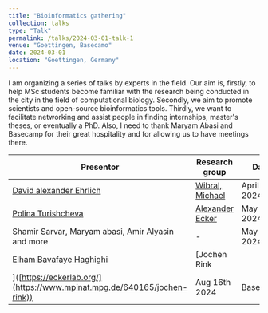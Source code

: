 ```yaml
---
title: "Bioinformatics gathering"
collection: talks
type: "Talk"
permalink: /talks/2024-03-01-talk-1
venue: "Goettingen, Basecamo"
date: 2024-03-01
location: "Goettingen, Germany"
---
```


I am organizing a series of talks by experts in the field. Our aim is, firstly, to help MSc students become familiar with the research being conducted in the city in the field of computational biology. Secondly, we aim to promote scientists and open-source bioinformatics tools. Thirdly, we want to facilitate networking and assist people in finding internships, master's theses, or eventually a PhD.
Also, I need to thank Maryam Abasi and Basecamp for their great hospitality and for allowing us to have meetings there.

| Presentor | Research group |  Date |  Place |
|----------|----------|----------|----------|
| [David alexander Ehrlich](https://www.ds.mpg.de/person/106938)| [Wibral, Michael](https://www.uni-goettingen.de/de/622265.html) | April 14th 2024 | Basecamp |
| [Polina Turishcheva](https://github.com/pollytur)| [Alexander Ecker](https://eckerlab.org/) | May 10th 2024 | Basecamp |
| Shamir Sarvar, Maryam abasi, Amir Alyasin and more| - | May 14th 2024 | Basecamp |
| [Elham Bavafaye Haghighi]([https://github.com/pollytur](https://www.mpinat.mpg.de/4369279/elham-bavafaye-haghighi))| [Jochen Rink
]([https://eckerlab.org/](https://www.mpinat.mpg.de/640165/jochen-rink)) | Aug 16th 2024 | Basecamp |
